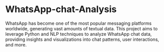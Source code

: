 # WhatsApp-chat-Analysis
WhatsApp has become one of the most popular messaging platforms worldwide, generating vast amounts of textual data. This project aims to leverage Python and NLP techniques to analyze WhatsApp chat data, providing insights and visualizations into chat patterns, user interactions, and more.
